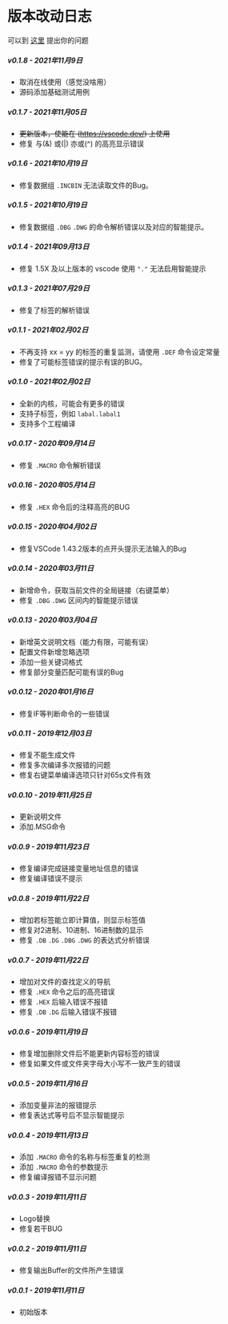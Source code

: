 # 版本改动日志

可以到 [这里](https://github.com/zyr2288/6502-Assembler-For-VSCode/issues) 提出你的问题

##### v0.1.8 - 2021年11月9日
* 取消在线使用（感觉没啥用）
* 源码添加基础测试用例

##### v0.1.7 - 2021年11月05日
* ~~更新版本，使能在 (https://vscode.dev/) 上使用~~
* 修复 与(&) 或(|) 亦或(^) 的高亮显示错误

##### v0.1.6 - 2021年10月19日
* 修复数据组 `.INCBIN` 无法读取文件的Bug。

##### v0.1.5 - 2021年10月19日
* 修复数据组 `.DBG` `.DWG` 的命令解析错误以及对应的智能提示。

##### v0.1.4 - 2021年09月13日
* 修复 1.5X 及以上版本的 vscode 使用 `"."` 无法启用智能提示

##### v0.1.3 - 2021年07月29日
* 修复了标签的解析错误

##### v0.1.1 - 2021年02月02日
* 不再支持 xx = yy 的标签的重复监测，请使用 `.DEF` 命令设定常量
* 修复了可能标签错误的提示有误的BUG。

##### v0.1.0 - 2021年02月02日
* 全新的内核，可能会有更多的错误
* 支持子标签，例如 `labal.labal1`
* 支持多个工程编译

##### v0.0.17 - 2020年09月14日
* 修复 `.MACRO` 命令解析错误

##### v0.0.16 - 2020年05月14日
* 修复 `.HEX` 命令后的注释高亮的BUG

##### v0.0.15 - 2020年04月02日
* 修复VSCode 1.43.2版本的点开头提示无法输入的Bug

##### v0.0.14 - 2020年03月11日
* 新增命令，获取当前文件的全局链接（右键菜单）
* 修复 `.DBG` `.DWG` 区间内的智能提示错误

##### v0.0.13 - 2020年03月04日
* 新增英文说明文档（能力有限，可能有误）
* 配置文件新增忽略选项
* 添加一些关键词格式
* 修复部分变量匹配可能有误的Bug

##### v0.0.12 - 2020年01月16日
* 修复IF等判断命令的一些错误

##### v0.0.11 - 2019年12月03日
* 修复不能生成文件
* 修复多次编译多次报错的问题
* 修复右键菜单编译选项只针对65s文件有效

##### v0.0.10 - 2019年11月25日
* 更新说明文件
* 添加.MSG命令

##### v0.0.9 - 2019年11月23日
* 修复编译完成链接变量地址信息的错误
* 修复编译错误不提示

##### v0.0.8 - 2019年11月22日
* 增加若标签能立即计算值，则显示标签值
* 修复对2进制、10进制、16进制数的显示
* 修复 `.DB` `.DG` `.DBG` `.DWG` 的表达式分析错误

##### v0.0.7 - 2019年11月22日
* 增加对文件的查找定义的导航
* 修复 `.HEX` 命令之后的高亮错误
* 修复 `.HEX` 后输入错误不报错
* 修复 `.DB` `.DG` 后输入错误不报错

##### v0.0.6 - 2019年11月19日
* 修复增加删除文件后不能更新内容标签的错误
* 修复如果文件或文件夹字母大小写不一致产生的错误

##### v0.0.5 - 2019年11月16日
* 添加变量非法的报错提示
* 修复表达式等号后不显示智能提示

##### v0.0.4 - 2019年11月13日
* 添加 `.MACRO` 命令的名称与标签重复的检测
* 添加 `.MACRO` 命令的参数提示
* 修复编译报错不显示问题

##### v0.0.3 - 2019年11月11日
* Logo替换
* 修复若干BUG

##### v0.0.2 - 2019年11月11日
* 修复输出Buffer的文件所产生错误

##### v0.0.1 - 2019年11月11日
* 初始版本